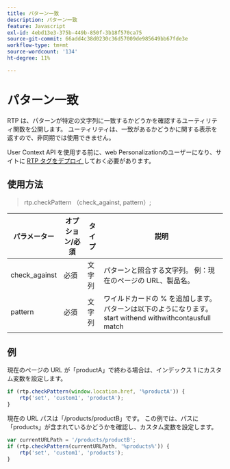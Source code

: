 ```yaml
---
title: パターン一致
description: パターン一致
feature: Javascript
exl-id: 4ebd13e3-375b-449b-850f-3b18f570ca75
source-git-commit: 66add4c38d0230c36d57009de985649bb67fde3e
workflow-type: tm+mt
source-wordcount: '134'
ht-degree: 11%

---
```


# パターン一致

RTP は、パターンが特定の文字列に一致するかどうかを確認するユーティリティ関数を公開します。 ユーティリティは、一致があるかどうかに関する表示を返すので、非同期では使用できません。

User Context API を使用する前に、web Personalizationのユーザーになり、サイトに [RTP タグをデプロイ ](https://experienceleague.adobe.com/en/docs/marketo/using/product-docs/web-personalization/rtp-tag-implementation/deploy-the-rtp-javascript) しておく必要があります。

## 使用方法

> rtp.checkPattern （check_against, pattern）;

| パラメーター | オプション/必須 | タイプ | 説明 |
|---|---|---|---|
| check_against | 必須 | 文字列 | パターンと照合する文字列。 例：現在のページの URL、製品名。 |
| pattern | 必須 | 文字列 | ワイルドカードの % を追加します。 パターンは以下のようになります。start withend withwithcontausfull match |


## 例

現在のページの URL が「productA」で終わる場合は、インデックス 1 にカスタム変数を設定します。

```javascript
if (rtp.checkPattern(window.location.href, '%productA')) {
    rtp('set', 'custom1', 'productA');
}
```

現在の URL パスは「/products/productB」です。 この例では、パスに「products」が含まれているかどうかを確認し、カスタム変数を設定します。

```javascript
var currentURLPath = '/products/productB';
if (rtp.checkPattern(currentURLPath, '%products%')) {
    rtp('set', 'custom1', 'products');
}
```
